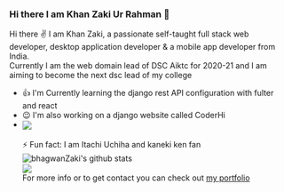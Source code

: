 ### Hi there I am Khan Zaki Ur Rahman 👋


<!--
**bhagwanZaki/bhagwanZaki** is a ✨ _special_ ✨ repository because its `README.md` (this file) appears on your GitHub profile.

Here are some ideas to get you started:

- 🔭 I’m currently working on ...
- 🌱 I’m currently learning ...
- 👯 I’m looking to collaborate on ...
- 🤔 I’m looking for help with ...
- 💬 Ask me about ...
- 📫 How to reach me: ...
- 😄 Pronouns: ...
- ⚡ Fun fact: ...
-->


Hi there ✌ I am Khan Zaki, a passionate self-taught full stack web developer, desktop application developer & a mobile app developer from India.<br>
Currently I am the web domain lead of DSC Aiktc for 2020-21 and I am aiming to become the next dsc lead of my college


<ul>
<li> 👍 I'm Currently learning the django rest API configuration with fulter and react
<li> 😉 I'm also working on a django website called CoderHi
  <li>    <a href="https://github.com/Floran-Github/Project-code">
  <!-- Change the `github-readme-stats.anuraghazra1.vercel.app` to `github-readme-stats.vercel.app`  -->
  <img align="center" src="https://github-readme-stats.vercel.app/api/pin/?username=Floran-Github&repo=CoderHifi-code&theme=chartreuse-dark&show_owner=true" />
</a> 
  <br><br>
⚡ Fun fact: I am Itachi Uchiha and kaneki ken fan


<br>

  <img align="center" src="https://github-readme-stats.vercel.app/api?username=bhagwanZaki&show_icons=true&include_all_commits=true&theme=chartreuse-dark" alt="bhagwanZaki's github stats" />


<br>

  <!-- Change the `github-readme-stats.anuraghazra1.vercel.app` to `github-readme-stats.vercel.app`  -->
  <img align="center" src="https://github-readme-stats.vercel.app/api/top-langs/?username=bhagwanZaki&theme=chartreuse-dark&langs_count=8" />


<br>
For more info or to get contact you can check out <a href="https://zakiportfolio.netlify.app/">my portfolio</a>

